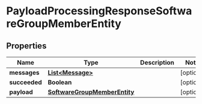 

# PayloadProcessingResponseSoftwareGroupMemberEntity


## Properties

| Name | Type | Description | Notes |
|------------ | ------------- | ------------- | -------------|
|**messages** | [**List&lt;Message&gt;**](Message.md) |  |  [optional] |
|**succeeded** | **Boolean** |  |  [optional] |
|**payload** | [**SoftwareGroupMemberEntity**](SoftwareGroupMemberEntity.md) |  |  [optional] |



